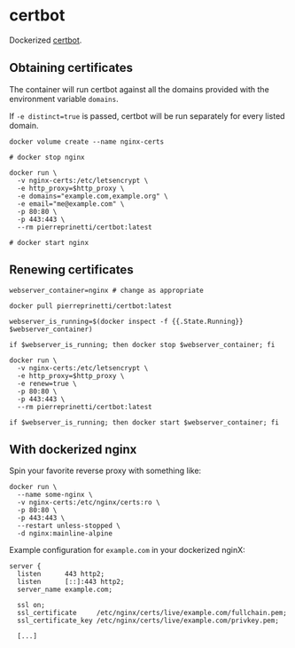 # certbot
Dockerized [certbot][certbot].

## Obtaining certificates

The container will run certbot against all the domains provided with the environment variable `domains`.

If `-e distinct=true` is passed, certbot will be run separately for every listed domain.

```
docker volume create --name nginx-certs

# docker stop nginx

docker run \
  -v nginx-certs:/etc/letsencrypt \
  -e http_proxy=$http_proxy \
  -e domains="example.com,example.org" \
  -e email="me@example.com" \
  -p 80:80 \
  -p 443:443 \
  --rm pierreprinetti/certbot:latest

# docker start nginx
```

## Renewing certificates

```
webserver_container=nginx # change as appropriate

docker pull pierreprinetti/certbot:latest

webserver_is_running=$(docker inspect -f {{.State.Running}} $webserver_container)

if $webserver_is_running; then docker stop $webserver_container; fi

docker run \
  -v nginx-certs:/etc/letsencrypt \
  -e http_proxy=$http_proxy \
  -e renew=true \
  -p 80:80 \
  -p 443:443 \
  --rm pierreprinetti/certbot:latest

if $webserver_is_running; then docker start $webserver_container; fi
```

## With dockerized nginx

Spin your favorite reverse proxy with something like:

```
docker run \
  --name some-nginx \
  -v nginx-certs:/etc/nginx/certs:ro \
  -p 80:80 \
  -p 443:443 \
  --restart unless-stopped \
  -d nginx:mainline-alpine
```

Example configuration for `example.com` in your dockerized nginX:

```
server {
  listen      443 http2;
  listen      [::]:443 http2;
  server_name example.com;

  ssl on;
  ssl_certificate     /etc/nginx/certs/live/example.com/fullchain.pem;
  ssl_certificate_key /etc/nginx/certs/live/example.com/privkey.pem;

  [...]
```

[certbot]: https://certbot.eff.org/ "letsencrypt client website"
